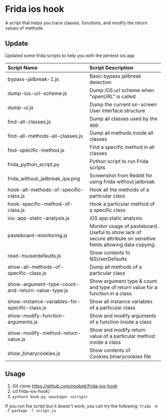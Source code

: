 # Frida ios hook
A script that helps you trace classes, functions, and modify the return values of methods

## Update
Updated some frida scripts to help you with the pentest ios app

|Script Name| Script Description|
|:---|:---|
|bypass-jailbreak-1.js|Basic bypass jailbreak detection|
|dump-ios-url-scheme.js|Dump iOS url scheme when "openURL" is called|
|dump-ui.js|Dump the current on-screen User Interface structure|
|find-all-classes.js|Dump all classes used by the app|
|find-all-methods-all-classes.js|Dump all methods inside all classes|
|find-specific-method.js|Find a specific method in all classes|
|frida_python_script.py|Python script to run Frida scripts|
|frida_without_jailbreak_ipa.png|Screenshot from Reddit for using Frida without jailbreak|
|hook-all-methods-of-specific-class.js|Hook all the methods of a particular class|
|hook-specific-method-of-class.js|Hook a particular method of a specific class|
|ios-app-static-analysis.js|iOS app static analysis|
|pasteboard-monitoring.js|Monitor usage of pasteboard. Useful to show lack of secure attribute on sensitive fields allowing data copying.|
|read-nsuserdefaults.js|Show contents fo NSUserDefaults|
|show-all-methods-of-specific-class.js|Dump all methods of a particular class|
|show-argument-type-count-and-return-value-type.js|Show argument type & count and type of return value for a function in a class|
|show-instance-variables-for-specific-class.js|Show all instance variables of a particular class|
|show-modify-function-arguments.js|Show and modify arguments of a function inside a class|
|show-modify-method-return-value.js|Show and modify return value of a particular method inside a class|
|show_binarycookies.js|Show contents of Cookies.binarycookies file|

## Usage
1. Git clone https://github.com/noobpk/frida-ios-hook
1. cd frida-ios-hook/
1. ```python3 hook.py <package> <script>```

If you run the script but it doesn't work, you can try the following:
```frida -U -f package -l script.js```